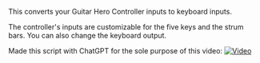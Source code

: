 This converts your Guitar Hero Controller inputs to keyboard inputs.

The controller's inputs are customizable for the five keys and the strum bars. You can also change the keyboard output.

Made this script with ChatGPT for the sole purpose of this video:
[![Video](https://github.com/user-attachments/assets/c2d8c65e-c586-4f9a-a614-e3f385d9770a)](https://youtu.be/IFWlYIiWD2M)

